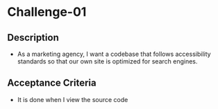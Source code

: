 # Challenge-01

## Description

* As a marketing agency, I want a codebase that follows accessibility standards so that our own site is optimized for search engines.

## Acceptance Criteria

* It is done when I view the source code
